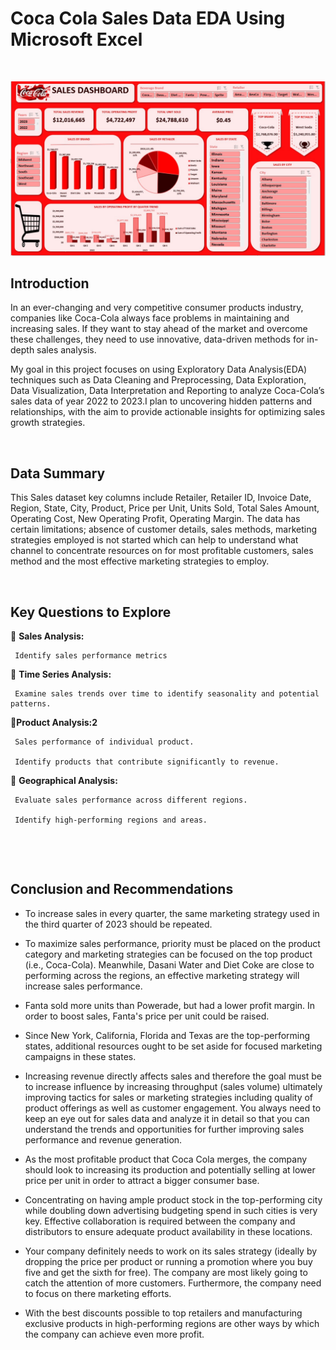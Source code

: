 # Coca Cola Sales Data EDA Using Microsoft Excel
&nbsp;
  
![Coca_cola_Sales_Dashboard](CocaColashot.jpg)

## Introduction
In an ever-changing and very competitive consumer products industry, companies like Coca-Cola always face problems in maintaining and increasing sales. If they want to stay ahead of the market and overcome these challenges, they need to use innovative, data-driven methods for in-depth sales analysis.

My goal in this project focuses on using Exploratory Data Analysis(EDA) techniques such as Data Cleaning and Preprocessing, Data Exploration, Data Visualization, Data Interpretation and Reporting to analyze Coca-Cola’s sales data of year 2022 to 2023.I plan to uncovering hidden patterns and 
relationships, with the aim to provide actionable insights for optimizing sales growth strategies. 
&nbsp;
  
   &nbsp;
   
## Data Summary
This Sales dataset key columns include Retailer, Retailer ID, Invoice Date, Region, State, City, Product, Price per Unit, Units Sold, Total Sales Amount, Operating Cost, New Operating Profit, Operating Margin. The data has certain limitations; absence of customer details, sales methods, marketing strategies employed is not started which can help to understand what channel to concentrate resources on for most profitable customers, sales method and the most effective marketing strategies to employ.
&nbsp;
  
   &nbsp;
   
## Key Questions to Explore

📍 **Sales Analysis:**

     Identify sales performance metrics


📍 **Time Series Analysis:**

     Examine sales trends over time to identify seasonality and potential patterns.


📍**Product Analysis:2**

     Sales performance of individual product.
   
     Identify products that contribute significantly to revenue.


📍 **Geographical Analysis:**

     Evaluate sales performance across different regions.
     
     Identify high-performing regions and areas.
   &nbsp;
  
   &nbsp;

## Conclusion and Recommendations


* To increase sales in every quarter, the same marketing strategy used in the third quarter of 2023 should be repeated.

* To maximize sales performance, priority must be placed on the product category and marketing strategies can be focused on the top product (i.e., Coca-Cola). Meanwhile, Dasani Water and Diet Coke are close to performing across the regions, an effective marketing strategy will increase sales performance.

* Fanta sold more units than Powerade, but had a lower profit margin. In order to boost sales, Fanta's price per unit could be raised.

* Since New York, California, Florida and Texas are the top-performing states, additional resources ought to be set aside for focused marketing campaigns in these states.

* Increasing revenue directly affects sales and therefore the goal must be to increase influence by increasing throughput (sales volume) ultimately improving tactics for sales or marketing strategies including quality of product offerings as well as customer engagement. You always need to keep an eye out for sales data and analyze it in detail so that you can understand the trends and opportunities for further improving sales performance and revenue generation.

* As the most profitable product that Coca Cola merges, the company should look to increasing its production and potentially selling at lower price per unit in order to attract a bigger consumer base.

* Concentrating on having ample product stock in the top-performing city while doubling down advertising budgeting spend in such cities is very key. Effective collaboration is required between the company and distributors to ensure adequate product availability in these locations.

* Your company definitely needs to work on its sales strategy (ideally by dropping the price per product or running a promotion where you buy five and get the sixth for free). The company are most likely going to catch the attention of more customers. Furthermore, the company need to focus on there marketing efforts.

* With the best discounts possible to top retailers and manufacturing exclusive products in high-performing regions are other ways by which the company can achieve even more profit.
